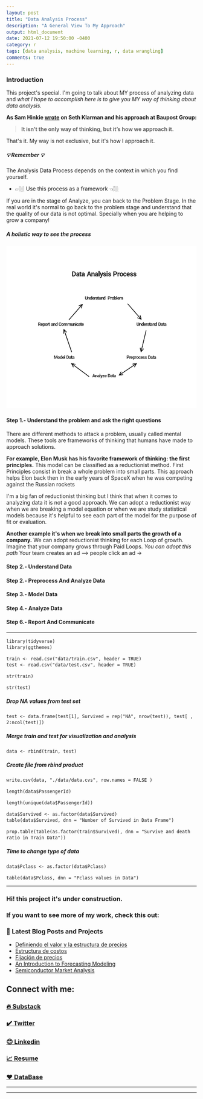 ```yaml
---
layout: post
title: "Data Analysis Process"
description: "A General View To My Approach"
output: html_document
date: 2021-07-12 19:50:00 -0400
category: r
tags: [data analysis, machine learning, r, data wrangling]
comments: true
---
```



### Introduction  

 This project's special. I'm going to talk about MY process of analyzing data and *what I hope to accomplish here is to give you MY way of thinking about data analysis.* 
 
 **As Sam Hinkie [wrote](https://www.espn.com/pdf/2016/0406/nba_hinkie_redact.pdf) on Seth Klarman and his approach at Baupost Group:** 
> **It isn’t the only way of thinking, but it’s how we approach it.**  

That's it. My way is not exclusive, but it's how I approach it. 

##### 💡 Remember 💡 

The Analysis Data Process depends on the context in which you find yourself. 
- 👉🏼 Use this process as a framework 👈🏼 
  
If you are in the stage of Analyze, you can back to the Problem Stage. In the real world it's normal to go back to the problem stage and understand that the quality of our data is not optimal. Specially when you are helping to grow a company! 


##### A holistic way to see the process

![Index](/images/data%20analysis/HD.png)


#### Step 1.- Understand the problem and ask the right questions

There are different methods to attack a problem, usually called mental models. These tools are frameworks of thinking that humans have made to approach solutions. 

**For example, Elon Musk has his favorite framework of thinking: the first principles.** 
This model can be classified as a reductionist method. First Principles consist in break a whole problem into small parts. This approach helps Elon back then in the early years of SpaceX when he was competing against the Russian rockets

I'm a big fan of reductionist thinking but I think that when it comes to analyzing data it is not a good approach. We can adopt a reductionist way when we are breaking a model equation or when we are study statistical models because it's helpful to see each part of the model for the purpose of fit or evaluation. 

**Another example it's when we break into small parts the growth of a company.** We can adopt reductionist thinking for each Loop of growth. Imagine that your company grows through Paid Loops. 
*You can adopt this path* Your team creates an ad --> people click an ad ->  














#### Step 2.-  Understand Data





#### Step 2.- Preprocess And Analyze Data





#### Step 3.- Model Data

#### Step 4.- Analyze Data 






#### Step 6.- Report And Communicate










---

```{r}
library(tidyverse)
library(ggthemes)
```
```{r}
train <- read.csv("data/train.csv", header = TRUE)
test <- read.csv("data/test.csv", header = TRUE)
```

```{r}
str(train)
```

```{r}
str(test)
```
##### Drop NA values from test set
```{r}
test <- data.frame(test[1], Survived = rep("NA", nrow(test)), test[ , 2:ncol(test)])
```

##### Merge train and test for visualization and analysis

```{r}
data <- rbind(train, test)
```

##### Create file from rbind product
```{r}
write.csv(data, "./data/data.cvs", row.names = FALSE )
```

```{r}
length(data$PassengerId)
```

```{r}
length(unique(data$PassengerId))
```

```{r}
data$Survived <- as.factor(data$Survived)
table(data$Survived, dnn = "Number of Survived in Data Frame")
```

```{r}
prop.table(table(as.factor(train$Survived), dnn = "Survive and death ratio in Train Data"))
```

##### Time to change type of data

```{r}
data$Pclass <- as.factor(data$Pclass)
```


```{r}
table(data$Pclass, dnn = "Pclass values in Data")
```
















---

### Hi! this project it's under construction.


### If you want to see more of my work, check this out:

### 📕 Latest Blog Posts and Projects

<!-- BLOG-POST-LIST:START -->
- [Definiendo el valor y la estructura de precios](https://joseluistello.substack.com/p/valor-y-estructura-de-precios)
- [Estructura de costos](https://joseluistello.substack.com/p/estructura-de-costos)
- [Fijación de precios](https://joseluistello.substack.com/p/fijacin-de-precios)
- [An Introduction to Forecasting Modeling](https://joseluistello.github.io/r/forecasting_mexico_GDPPC/)
- [Semiconductor Market Analysis](https://joseluistello.github.io/r/semiconductors-part1/)

<!-- BLOG-POST-LIST:END -->

## Connect with me:

### [🔥 Substack ](https://joseluistello.substack.com/)
### [✔️ Twitter](https://twitter.com/jotaele_tello)
### [😊 Linkedin](https://www.linkedin.com/in/joseluistello/)
### [📈 Resume](https://www.notion.so/joseluistello/resume-908176d50910492f82bb0c2c50150406)
### [❤️ DataBase](https://www.notion.so/joseluistello/resources-3b96a11183d342b889c95e9bcb1e0c7f)
---

---